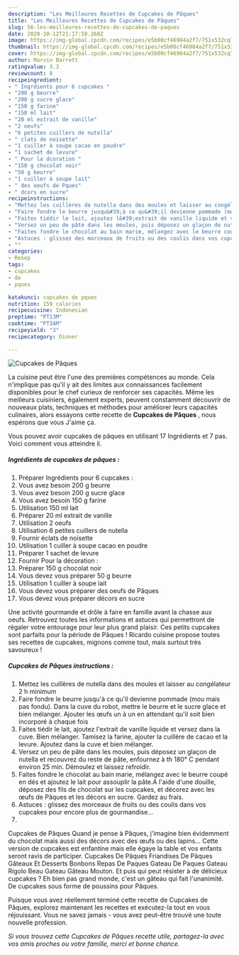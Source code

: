 ```yaml
---
description: "Les Meilleures Recettes de Cupcakes de Pâques"
title: "Les Meilleures Recettes de Cupcakes de Pâques"
slug: 56-les-meilleures-recettes-de-cupcakes-de-paques
date: 2020-10-12T21:17:58.268Z
image: https://img-global.cpcdn.com/recipes/e5b00cf46904a2f7/751x532cq70/cupcakes-de-paques-photo-principale-de-la-recette.jpg
thumbnail: https://img-global.cpcdn.com/recipes/e5b00cf46904a2f7/751x532cq70/cupcakes-de-paques-photo-principale-de-la-recette.jpg
cover: https://img-global.cpcdn.com/recipes/e5b00cf46904a2f7/751x532cq70/cupcakes-de-paques-photo-principale-de-la-recette.jpg
author: Marvin Barrett
ratingvalue: 3.3
reviewcount: 8
recipeingredient:
- " Ingrdients pour 6 cupcakes "
- "200 g beurre"
- "200 g sucre glace"
- "150 g farine"
- "150 ml lait"
- "20 ml extrait de vanille"
- "2 oeufs"
- "6 petites cuillers de nutella"
- " clats de noisette"
- "1 cuiller à soupe cacao en poudre"
- "1 sachet de levure"
- " Pour la dcoration "
- "150 g chocolat noir"
- "50 g beurre"
- "1 cuiller à soupe lait"
- " des oeufs de Pques"
- " dcors en sucre"
recipeinstructions:
- "Mettez les cuillères de nutella dans des moules et laisser au congélateur 2 h minimum"
- "Faire fondre le beurre jusqu&#39;à ce qu&#39;il devienne pommade (mou mais pas fondu). Dans la cuve du robot, mettre le beurre et le sucre glace et bien mélanger. Ajouter les œufs un à un en attendant qu&#39;il soit bien incorporé à chaque fois"
- "Faites tiédir le lait, ajoutez l&#39;extrait de vanille liquide et versez dans la cuve. Bien mélanger. Tamisez la farine, ajouter la cuillère de cacao et la levure. Ajoutez dans la cuve et bien mélanger."
- "Versez un peu de pâte dans les moules, puis déposez un glaçon de nutella et recouvrez du reste de pâte, enfournez à th 180° C pendant environ 25 min. Démoulez et laissez refroidir."
- "Faites fondre le chocolat au bain marie, mélangez avec le beurre coupé en dés et ajoutez le lait pour assouplir la pâte.A l&#39;aide d&#39;une douille, déposez des fils de chocolat sur les cupcakes, et décorez avec les œufs de Pâques et les décors en sucre. Gardez au frais."
- "Astuces : glissez des morceaux de fruits ou des coulis dans vos cupcakes pour encore plus de gourmandise..."
- ""
categories:
- Resep
tags:
- cupcakes
- de
- pques

katakunci: cupcakes de pques 
nutrition: 159 calories
recipecuisine: Indonesian
preptime: "PT13M"
cooktime: "PT34M"
recipeyield: "3"
recipecategory: Dinner

---
```



![Cupcakes de Pâques](https://img-global.cpcdn.com/recipes/e5b00cf46904a2f7/751x532cq70/cupcakes-de-paques-photo-principale-de-la-recette.jpg)

La cuisine peut être l'une des premières compétences au monde. Cela n'implique pas qu'il y ait des limites aux connaissances facilement disponibles pour le chef curieux de renforcer ses capacités. Même les meilleurs cuisiniers, également experts, peuvent constamment découvrir de nouveaux plats, techniques et méthodes pour améliorer leurs capacités culinaires, alors essayons cette recette de <strong> Cupcakes de Pâques </strong>, nous espérons que vous J'aime ça.

<!--inarticleads1-->

Vous pouvez avoir cupcakes de pâques en utilisant 17 Ingrédients et 7 pas. Voici comment vous atteindre il.

##### Ingrédients de cupcakes de pâques :

1. Préparer  Ingrédients pour 6 cupcakes :
1. Vous avez besoin 200 g beurre
1. Vous avez besoin 200 g sucre glace
1. Vous avez besoin 150 g farine
1. Utilisation 150 ml lait
1. Préparer 20 ml extrait de vanille
1. Utilisation 2 oeufs
1. Utilisation 6 petites cuillers de nutella
1. Fournir  éclats de noisette
1. Utilisation 1 cuiller à soupe cacao en poudre
1. Préparer 1 sachet de levure
1. Fournir  Pour la décoration :
1. Préparer 150 g chocolat noir
1. Vous devez vous préparer 50 g beurre
1. Utilisation 1 cuiller à soupe lait
1. Vous devez vous préparer  des oeufs de Pâques
1. Vous devez vous préparer  décors en sucre


Une activité gourmande et drôle à faire en famille avant la chasse aux oeufs. Retrouvez toutes les informations et astuces qui permettront de régaler votre entourage pour leur plus grand plaisir. Ces petits cupcakes sont parfaits pour la période de Pâques ! Ricardo cuisine propose toutes ses recettes de cupcakes, mignons comme tout, mais surtout très savoureux ! 

<!--inarticleads2-->

##### Cupcakes de Pâques instructions :

1. Mettez les cuillères de nutella dans des moules et laisser au congélateur 2 h minimum
1. Faire fondre le beurre jusqu&#39;à ce qu&#39;il devienne pommade (mou mais pas fondu). Dans la cuve du robot, mettre le beurre et le sucre glace et bien mélanger. Ajouter les œufs un à un en attendant qu&#39;il soit bien incorporé à chaque fois
1. Faites tiédir le lait, ajoutez l&#39;extrait de vanille liquide et versez dans la cuve. Bien mélanger. Tamisez la farine, ajouter la cuillère de cacao et la levure. Ajoutez dans la cuve et bien mélanger.
1. Versez un peu de pâte dans les moules, puis déposez un glaçon de nutella et recouvrez du reste de pâte, enfournez à th 180° C pendant environ 25 min. Démoulez et laissez refroidir.
1. Faites fondre le chocolat au bain marie, mélangez avec le beurre coupé en dés et ajoutez le lait pour assouplir la pâte.A l&#39;aide d&#39;une douille, déposez des fils de chocolat sur les cupcakes, et décorez avec les œufs de Pâques et les décors en sucre. Gardez au frais.
1. Astuces : glissez des morceaux de fruits ou des coulis dans vos cupcakes pour encore plus de gourmandise...
1. 


Cupcakes de Pâques Quand je pense à Pâques, j&#39;imagine bien évidemment du chocolat mais aussi des décors avec des œufs ou des lapins… Cette version de cupcakes est enfantine mais elle égaye la table et vos enfants seront ravis de participer. Cupcakes De Pâques Friandises De Pâques Gâteaux Et Desserts Bonbons Repas De Paques Gateau De Paques Gateau Rigolo Beau Gateau Gâteau Mouton. Et puis qui peut résister à de délicieux cupcakes ? Eh bien pas grand monde, c&#39;est un gâteau qui fait l&#39;unanimité. De cupcakes sous forme de poussins pour Pâques. 

<!--inarticleads1-->

<p>
Puisque vous avez réellement terminé cette recette de Cupcakes de Pâques, explorez maintenant les recettes et exécutez-la tout en vous réjouissant. Vous ne savez jamais - vous avez peut-être trouvé une toute nouvelle profession.
</p>

<p>
<i>Si vous trouvez cette Cupcakes de Pâques recette utile, partagez-la avec vos amis proches ou votre famille, merci et bonne chance.</i>
</p>
